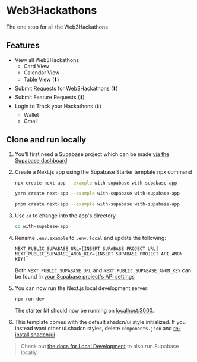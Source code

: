 # Web3Hackathons

The one stop for all the Web3Hackathons

## Features

- View all Web3Hackathons
  - Card View
  - Calendar View
  - Table View (⬇️)
- Submit Requests for Web3Hackathons (⬇️)
- Submit Feature Requests (⬇️)
- Login to Track your Hackathons (⬇️)
  - Wallet
  - Gmail

## Clone and run locally

1. You'll first need a Supabase project which can be made [via the Supabase dashboard](https://database.new)

2. Create a Next.js app using the Supabase Starter template npx command

    ```bash
    npx create-next-app --example with-supabase with-supabase-app
    ```

    ```bash
    yarn create next-app --example with-supabase with-supabase-app
    ```

    ```bash
    pnpm create next-app --example with-supabase with-supabase-app
    ```

3. Use `cd` to change into the app's directory

    ```bash
    cd with-supabase-app
    ```

4. Rename `.env.example` to `.env.local` and update the following:

    ```env
    NEXT_PUBLIC_SUPABASE_URL=[INSERT SUPABASE PROJECT URL]
    NEXT_PUBLIC_SUPABASE_ANON_KEY=[INSERT SUPABASE PROJECT API ANON KEY]
    ```

    Both `NEXT_PUBLIC_SUPABASE_URL` and `NEXT_PUBLIC_SUPABASE_ANON_KEY` can be found in [your Supabase project's API settings](https://app.supabase.com/project/_/settings/api)

5. You can now run the Next.js local development server:

    ```bash
    npm run dev
    ```

    The starter kit should now be running on [localhost:3000](http://localhost:3000/).

6. This template comes with the default shadcn/ui style initialized. If you instead want other ui.shadcn styles, delete `components.json` and [re-install shadcn/ui](https://ui.shadcn.com/docs/installation/next)

> Check out [the docs for Local Development](https://supabase.com/docs/guides/getting-started/local-development) to also run Supabase locally.
